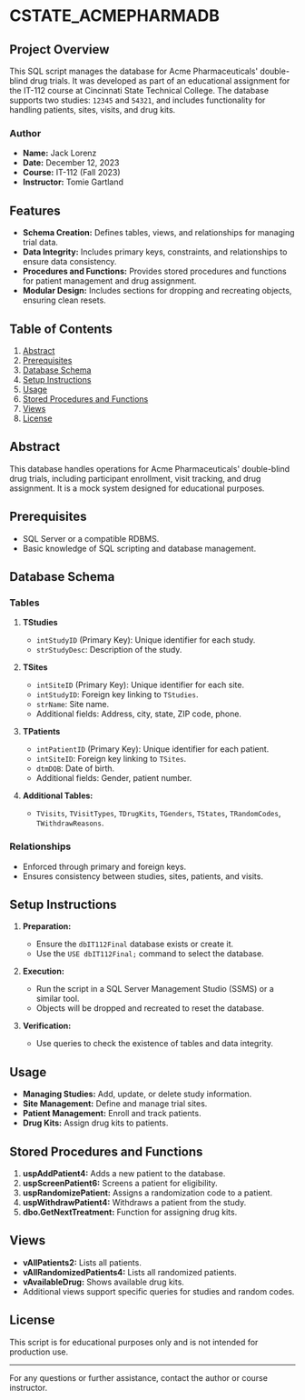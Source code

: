 # CSTATE_ACMEPHARMADB

## Project Overview

This SQL script manages the database for Acme Pharmaceuticals' double-blind drug trials. It was developed as part of an educational assignment for the IT-112 course at Cincinnati State Technical College. The database supports two studies: `12345` and `54321`, and includes functionality for handling patients, sites, visits, and drug kits.

### Author

- **Name:** Jack Lorenz  
- **Date:** December 12, 2023  
- **Course:** IT-112 (Fall 2023)  
- **Instructor:** Tomie Gartland

## Features

- **Schema Creation:** Defines tables, views, and relationships for managing trial data.
- **Data Integrity:** Includes primary keys, constraints, and relationships to ensure data consistency.
- **Procedures and Functions:** Provides stored procedures and functions for patient management and drug assignment.
- **Modular Design:** Includes sections for dropping and recreating objects, ensuring clean resets.

## Table of Contents

1. [Abstract](#abstract)  
2. [Prerequisites](#prerequisites)  
3. [Database Schema](#database-schema)  
4. [Setup Instructions](#setup-instructions)  
5. [Usage](#usage)  
6. [Stored Procedures and Functions](#stored-procedures-and-functions)  
7. [Views](#views)  
8. [License](#license)

## Abstract

This database handles operations for Acme Pharmaceuticals' double-blind drug trials, including participant enrollment, visit tracking, and drug assignment. It is a mock system designed for educational purposes.

## Prerequisites

- SQL Server or a compatible RDBMS.  
- Basic knowledge of SQL scripting and database management.

## Database Schema

### Tables

1. **TStudies**  

   - `intStudyID` (Primary Key): Unique identifier for each study.  
   - `strStudyDesc`: Description of the study.

2. **TSites**  

   - `intSiteID` (Primary Key): Unique identifier for each site.  
   - `intStudyID`: Foreign key linking to `TStudies`.  
   - `strName`: Site name.  
   - Additional fields: Address, city, state, ZIP code, phone.

3. **TPatients**  

   - `intPatientID` (Primary Key): Unique identifier for each patient.  
   - `intSiteID`: Foreign key linking to `TSites`.  
   - `dtmDOB`: Date of birth.  
   - Additional fields: Gender, patient number.

4. **Additional Tables:**  

   - `TVisits`, `TVisitTypes`, `TDrugKits`, `TGenders`, `TStates`, `TRandomCodes`, `TWithdrawReasons`.

### Relationships

- Enforced through primary and foreign keys.  
- Ensures consistency between studies, sites, patients, and visits.

## Setup Instructions

1. **Preparation:**  

   - Ensure the `dbIT112Final` database exists or create it.  
   - Use the `USE dbIT112Final;` command to select the database.

2. **Execution:**  

   - Run the script in a SQL Server Management Studio (SSMS) or a similar tool.  
   - Objects will be dropped and recreated to reset the database.

3. **Verification:**  

   - Use queries to check the existence of tables and data integrity.

## Usage

- **Managing Studies:** Add, update, or delete study information.  
- **Site Management:** Define and manage trial sites.  
- **Patient Management:** Enroll and track patients.  
- **Drug Kits:** Assign drug kits to patients.

## Stored Procedures and Functions

1. **uspAddPatient4:** Adds a new patient to the database.  
2. **uspScreenPatient6:** Screens a patient for eligibility.  
3. **uspRandomizePatient:** Assigns a randomization code to a patient.  
4. **uspWithdrawPatient4:** Withdraws a patient from the study.  
5. **dbo.GetNextTreatment:** Function for assigning drug kits.

## Views

- **vAllPatients2:** Lists all patients.  
- **vAllRandomizedPatients4:** Lists all randomized patients.  
- **vAvailableDrug:** Shows available drug kits.  
- Additional views support specific queries for studies and random codes.

## License

This script is for educational purposes only and is not intended for production use.

---

For any questions or further assistance, contact the author or course instructor.


